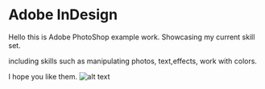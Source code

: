 # Adobe InDesign 

Hello this is Adobe PhotoShop example work.
Showcasing my current skill set.

including skills such as manipulating photos, text,effects, work with colors. 

I hope you like them.
![alt text](http://picsum.photo/200/200)